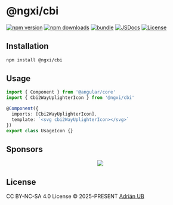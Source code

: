 # @ngxi/cbi

[![npm version][npm-version-src]][npm-version-href]
[![npm downloads][npm-downloads-src]][npm-downloads-href]
[![bundle][bundle-src]][bundle-href]
[![JSDocs][jsdocs-src]][jsdocs-href]
[![License][license-src]][license-href]

## Installation

```sh
npm install @ngxi/cbi
```

## Usage

```ts
import { Component } from '@angular/core'
import { Cbi2WayUplighterIcon } from '@ngxi/cbi'

@Component({
  imports: [Cbi2WayUplighterIcon],
  template: `<svg cbi2WayUplighterIcon></svg>`
})
export class UsageIcon {}
```

## Sponsors

<p align="center">
  <a href="https://cdn.jsdelivr.net/gh/adrian-ub/static/sponsors.svg">
    <img src='https://cdn.jsdelivr.net/gh/adrian-ub/static/sponsors.svg'/>
  </a>
</p>

## License

CC BY-NC-SA 4.0 License © 2025-PRESENT [Adrián UB](https://github.com/adrian-ub)

<!-- Badges -->

[npm-version-src]: https://img.shields.io/npm/v/@ngxi/cbi?style=flat&colorA=080f12&colorB=1fa669
[npm-version-href]: https://npmjs.com/package/@ngxi/cbi
[npm-downloads-src]: https://img.shields.io/npm/dm/@ngxi/cbi?style=flat&colorA=080f12&colorB=1fa669
[npm-downloads-href]: https://npmjs.com/package/@ngxi/cbi
[bundle-src]: https://img.shields.io/bundlephobia/minzip/@ngxi/cbi?style=flat&colorA=080f12&colorB=1fa669&label=minzip
[bundle-href]: https://bundlephobia.com/result?p=@ngxi/cbi
[license-src]: https://img.shields.io/npm/l/@ngxi/cbi?style=flat&colorA=080f12&colorB=1fa669
[license-href]: https://github.com/adrian-ub/ngxi/blob/main/LICENSE
[jsdocs-src]: https://img.shields.io/badge/jsdocs-reference-080f12?style=flat&colorA=080f12&colorB=1fa669
[jsdocs-href]: https://www.jsdocs.io/package/@ngxi/cbi
